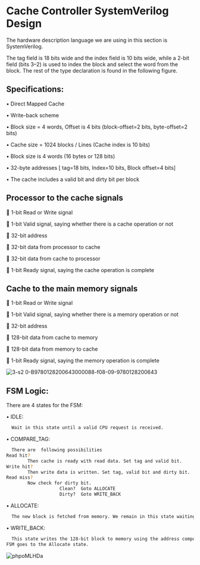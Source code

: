 
# Cache Controller SystemVerilog Design 

The hardware description language we are using in this section is SystemVerilog.
 
 The tag field is 18 bits wide and the index field is 10 bits wide, while a 2-bit field (bits 3–2) is used to index the block and
select the word from the block. The rest of the type declaration is found in the following figure.


## Specifications:
•	Direct Mapped Cache

•	Write-back scheme

•	Block size = 4 words,  Offset is 4 bits  (block-offset=2 bits, byte-offset=2 bits)

•	Cache size = 1024 blocks / Lines (Cache index is 10 bits)

•	Block size is 4 words (16 bytes or 128 bits)

•	32-byte addresses [ tag=18 bits,  Index=10 bits, Block offset=4 bits]

•	The cache includes a valid bit and dirty bit per block

## Processor to the cache signals 
	1-bit Read or Write signal

	1-bit Valid signal, saying whether there is a cache operation or not

	32-bit address

	32-bit data from processor to cache

	32-bit data from cache to processor

	1-bit Ready signal, saying the cache operation is complete

## Cache to the main memory signals 
	1-bit Read or Write signal

	1-bit Valid signal, saying whether there is a memory operation or not

	32-bit address

	128-bit data from cache to memory

	128-bit data from memory to cache

	1-bit Ready signal, saying the memory operation is complete

![3-s2 0-B9780128200643000088-f08-09-9780128200643](https://user-images.githubusercontent.com/105862227/169900725-14d250a1-0c17-4221-8d16-60f40b21ba90.jpg)

## FSM Logic:

There are 4 states for the FSM:

•	IDLE: 

```bash
  Wait in this state until a valid CPU request is received.
```

•	COMPARE_TAG: 

```bash
  There are  following possibilities
Read hit?	
        Then cache is ready with read data. Set tag and valid bit.
Write hit? 	
        Then write data is written. Set tag, valid bit and dirty bit.
Read miss?      
        Now check for dirty bit.
                    Clean? 	Goto ALLOCATE
                    Dirty? 	Goto WRITE_BACK

```

•	ALLOCATE:  

```bash
  The new block is fetched from memory. We remain in this state waiting for the Ready signal from memory. When the memory read is complete, the FSM goes to the Compare Tag state. Although we could have gone to a new state to complete the operation instead of reusing the Compare Tag state, there is a good deal of overlap, including the update of the appropriate word in the block if the access was a write.
```

•	WRITE_BACK: 

```bash
  This state writes the 128-bit block to memory using the address composed from the tag and cache index. We remain in this state waiting for the Ready signal from memory. When the memory write is complete, the FSM goes to the Allocate state.
FSM goes to the Allocate state.

```
![phpoMLHDa](https://user-images.githubusercontent.com/105862227/169352622-b0c9ccbb-5cc5-489d-95ef-611379397ea2.png)
